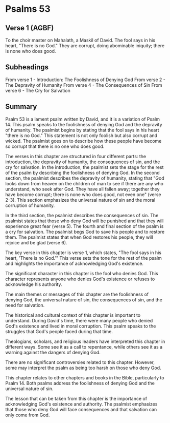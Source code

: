 # Psalms 53

## Verse 1 (AGBF)

To the choir master on Mahalath, a Maskil of David. The fool says in his heart, "There is no God." They are corrupt, doing abominable iniquity; there is none who does good.

## Subheadings

From verse 1 - Introduction: The Foolishness of Denying God
From verse 2 - The Depravity of Humanity
From verse 4 - The Consequences of Sin
From verse 6 - The Cry for Salvation

## Summary

Psalm 53 is a lament psalm written by David, and it is a variation of Psalm 14. This psalm speaks to the foolishness of denying God and the depravity of humanity. The psalmist begins by stating that the fool says in his heart "there is no God." This statement is not only foolish but also corrupt and wicked. The psalmist goes on to describe how these people have become so corrupt that there is no one who does good.

The verses in this chapter are structured in four different parts: the introduction, the depravity of humanity, the consequences of sin, and the cry for salvation. In the introduction, the psalmist sets the stage for the rest of the psalm by describing the foolishness of denying God. In the second section, the psalmist describes the depravity of humanity, stating that "God looks down from heaven on the children of man to see if there are any who understand, who seek after God. They have all fallen away; together they have become corrupt; there is none who does good, not even one" (verse 2-3). This section emphasizes the universal nature of sin and the moral corruption of humanity.

In the third section, the psalmist describes the consequences of sin. The psalmist states that those who deny God will be punished and that they will experience great fear (verse 5). The fourth and final section of the psalm is a cry for salvation. The psalmist begs God to save his people and to restore them. The psalmist states that when God restores his people, they will rejoice and be glad (verse 6).

The key verse in this chapter is verse 1, which states, "The fool says in his heart, 'There is no God.'" This verse sets the tone for the rest of the psalm and highlights the importance of acknowledging God's existence.

The significant character in this chapter is the fool who denies God. This character represents anyone who denies God's existence or refuses to acknowledge his authority.

The main themes or messages of this chapter are the foolishness of denying God, the universal nature of sin, the consequences of sin, and the need for salvation.

The historical and cultural context of this chapter is important to understand. During David's time, there were many people who denied God's existence and lived in moral corruption. This psalm speaks to the struggles that God's people faced during that time.

Theologians, scholars, and religious leaders have interpreted this chapter in different ways. Some see it as a call to repentance, while others see it as a warning against the dangers of denying God.

There are no significant controversies related to this chapter. However, some may interpret the psalm as being too harsh on those who deny God.

This chapter relates to other chapters and books in the Bible, particularly to Psalm 14. Both psalms address the foolishness of denying God and the universal nature of sin.

The lesson that can be taken from this chapter is the importance of acknowledging God's existence and authority. The psalmist emphasizes that those who deny God will face consequences and that salvation can only come from God.